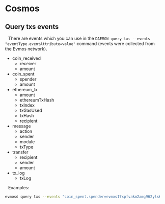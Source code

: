# Cosmos

## Query txs events

⠀There are events which you can use in the `DAEMON query txs --events "eventType.eventAttribute=value"` command (events were collected from the Evmos network). 

- coin_received
  - receiver
  - amount
- coin_spent
  - spender
  - amount
- ethereum_tx
  - amount
  - ethereumTxHash
  - txIndex
  - txGasUsed
  - txHash
  - recipient
- message
  - action
  - sender
  - module
  - txType
- transfer
  - recipient
  - sender
  - amount
- tx_log
  - txLog

⠀Examples:
```sh
evmosd query txs --events "coin_spent.spender=evmos17xpfvakm2amg962yls6f84z3kell8c5ljcjw31"
```
